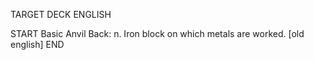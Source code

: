 TARGET DECK
ENGLISH

START
Basic
Anvil
Back: n. Iron block on which metals are worked. [old english]
END
